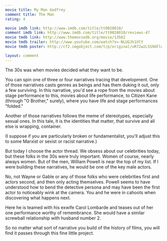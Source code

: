 ```yaml
---
movie title: My Man Godfrey
comment title: The Man
rating: 4

movie imdb link: http://www.imdb.com/title/tt0028010/
comment imdb link: http://www.imdb.com/title/tt0028010/reviews-47
movie tmdb link: http://www.themoviedb.org/movie/13562
movie tmdb trailer: http://www.youtube.com/watch?v=-NLUGJh1UlY
movie tmdb poster: http://cf2.imgobject.com/t/p/original/vR72w2LSS9GFlu0wQaKs38xSkON.jpg

layout: comment
---
```


The 30s was when movies decided what they want to be.

You can spin one of three or four narratives tracing that development. One of those narratives casts genres as beings and has them duking it out, only a few surviving. In this narrative, you'd see a rope from the movies about stage performance to this, movies about life performance, to Citizen Kane (through "O Brother," surely), where you have life and stage performances "folded."

Another of those narratives follows the meme of stereotypes, especially sexual ones. In this tale, it is the identities that matter, that survive and all else is wrapping, container.

(I suppose if you are particularly broken or fundamentalist, you'll adjust this to some Marxist or sexist or racist narrative.)

But today I choose the actor thread. We obsess about our celebrities today, but these folks in the 30s were truly important. Women of course, nearly always women. But of the men, William Powell is near the top of my list. If I were building these narratives, he would be one of the key male actors.

No, not Wayne or Gable or any of those folks who were celebrities first and actors second, and then only acting themselves. Powell seems to have understood how to bend the detective persona and may have been the first actor to noticeably wink at the camera. You and he were in cahoots when discovering what happens next.

Here he is teamed with his exwife Carol Lombarde and teases out of her one performance worthy of remembrance. She would have a similar screwball relationship with husband number 2. 

So no matter what sort of narrative you build of the history of films, you will find it passes through this fine little project.